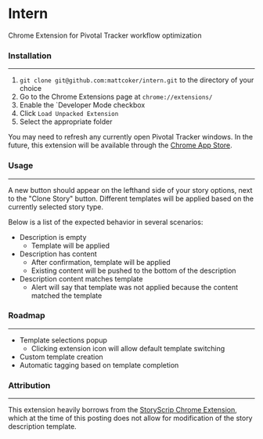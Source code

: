 # Intern
Chrome Extension for Pivotal Tracker workflow optimization

### Installation
-----

1. `git clone git@github.com:mattcoker/intern.git` to the directory of your choice
1. Go to the Chrome Extensions page at `chrome://extensions/`
1. Enable the `Developer Mode checkbox
1. Click `Load Unpacked Extension`
1. Select the appropriate folder

You may need to refresh any currently open Pivotal Tracker windows. In the future, this extension will be available through the [Chrome App Store](https://chrome.google.com/webstore/category/extensions).

### Usage
-----

A new button should appear on the lefthand side of your story options, next to the "Clone Story" button. Different templates will be applied based on the currently selected story type.

Below is a list of the expected behavior in several scenarios:
- Description is empty
  - Template will be applied
- Description has content
  - After confirmation, template will be applied
  - Existing content will be pushed to the bottom of the description
- Description content matches template
  - Alert will say that template was not applied because the content matched the template

### Roadmap
-----

- Template selections popup
  - Clicking extension icon will allow default template switching
- Custom template creation
- Automatic tagging based on template completion

### Attribution
-----

This extension heavily borrows from the [StoryScrip Chrome Extension](https://chrome.google.com/webstore/detail/storyscrip/hbkfmblkcllhmmambkpoieimkmjamhdg?hl=en), which at the time of this posting does not allow for modification of the story description template.
